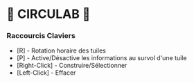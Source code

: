 # 🚦 CIRCULAB 🚦
### Raccourcis Claviers
- [R] - Rotation horaire des tuiles
- [P] - Active/Désactive les informations au survol d'une tuile
- [Right-Click] - Construire/Sélectionner
- [Left-Click] - Effacer